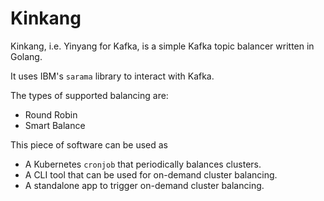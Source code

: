 # Kinkang

Kinkang, i.e. Yinyang for Kafka, is a simple Kafka topic balancer written in Golang.

It uses IBM's `sarama` library to interact with Kafka.

The types of supported balancing are:

* Round Robin
* Smart Balance

This piece of software can be used as

* A Kubernetes `cronjob` that periodically balances clusters.
* A CLI tool that can be used for on-demand cluster balancing.
* A standalone app to trigger on-demand cluster balancing.
